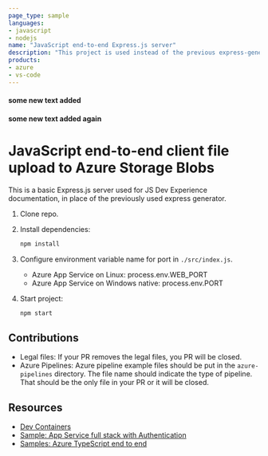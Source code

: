 ```yaml
---
page_type: sample
languages:
- javascript
- nodejs
name: "JavaScript end-to-end Express.js server"
description: "This project is used instead of the previous express-generator."
products:
- azure
- vs-code
---
```

#### some new text added
#### some new text added again
# JavaScript end-to-end client file upload to Azure Storage Blobs

This is a basic Express.js server used for JS Dev Experience documentation, in place of the previously used express generator. 

1. Clone repo.

1. Install dependencies: 

    ```bash
    npm install
    ```

1. Configure environment variable name for port in `./src/index.js`.

    * Azure App Service on Linux: process.env.WEB_PORT
    * Azure App Service on Windows native: process.env.PORT

1. Start project: 

    ```bash
    npm start
    ```

## Contributions

* Legal files: If your PR removes the legal files, you PR will be closed. 
* Azure Pipelines: Azure pipeline example files should be put in the `azure-pipelines` directory. The file name should indicate the type of pipeline. That should be the only file in your PR or it will be closed. 


## Resources 

* [Dev Containers](docs/devcontainer.md)
* [Sample: App Service full stack with Authentication](https://github.com/azure-samples/js-e2e-web-app-easy-auth-app-to-app)
* [Samples: Azure TypeScript end to end](https://github.com/azure-samples/azure-typescript-e2e-apps)